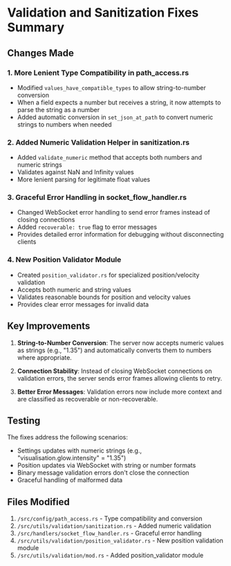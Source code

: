 # Validation and Sanitization Fixes Summary

## Changes Made

### 1. **More Lenient Type Compatibility in path_access.rs**
- Modified `values_have_compatible_types` to allow string-to-number conversion
- When a field expects a number but receives a string, it now attempts to parse the string as a number
- Added automatic conversion in `set_json_at_path` to convert numeric strings to numbers when needed

### 2. **Added Numeric Validation Helper in sanitization.rs**
- Added `validate_numeric` method that accepts both numbers and numeric strings
- Validates against NaN and Infinity values
- More lenient parsing for legitimate float values

### 3. **Graceful Error Handling in socket_flow_handler.rs**
- Changed WebSocket error handling to send error frames instead of closing connections
- Added `recoverable: true` flag to error messages
- Provides detailed error information for debugging without disconnecting clients

### 4. **New Position Validator Module**
- Created `position_validator.rs` for specialized position/velocity validation
- Accepts both numeric and string values
- Validates reasonable bounds for position and velocity values
- Provides clear error messages for invalid data

## Key Improvements

1. **String-to-Number Conversion**: The server now accepts numeric values as strings (e.g., "1.35") and automatically converts them to numbers where appropriate.

2. **Connection Stability**: Instead of closing WebSocket connections on validation errors, the server sends error frames allowing clients to retry.

3. **Better Error Messages**: Validation errors now include more context and are classified as recoverable or non-recoverable.

## Testing

The fixes address the following scenarios:
- Settings updates with numeric strings (e.g., "visualisation.glow.intensity" = "1.35")
- Position updates via WebSocket with string or number formats
- Binary message validation errors don't close the connection
- Graceful handling of malformed data

## Files Modified

1. `/src/config/path_access.rs` - Type compatibility and conversion
2. `/src/utils/validation/sanitization.rs` - Added numeric validation
3. `/src/handlers/socket_flow_handler.rs` - Graceful error handling
4. `/src/utils/validation/position_validator.rs` - New position validation module
5. `/src/utils/validation/mod.rs` - Added position_validator module